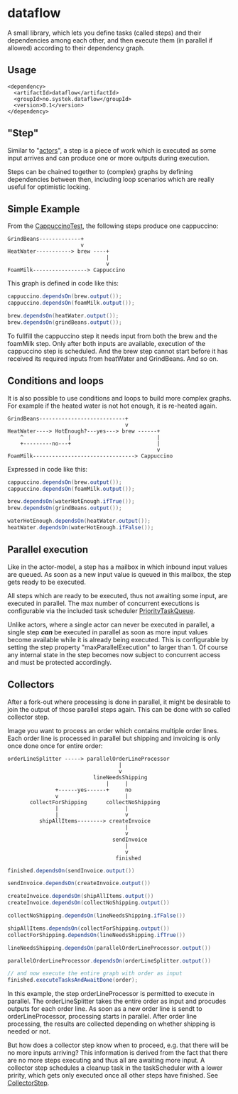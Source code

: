 # dataflow

A small library, which lets you define tasks (called steps) and their dependencies among each other, 
and then execute them (in parallel if allowed) according to their dependency graph.

## Usage
```
<dependency>
  <artifactId>dataflow</artifactId>
  <groupId>no.systek.dataflow</groupId>
  <version>0.1</version>
</dependency>
```

## "Step"
Similar to "[actors](https://en.wikipedia.org/wiki/Actor_model)", a step is a piece of work which is executed as some 
input arrives and can produce one or more outputs during execution.

Steps can be chained together to (complex) graphs by defining dependencies between then, including loop scenarios which 
are really useful for optimistic locking. 

## Simple Example

From the [CappuccinoTest](https://github.com/systek/dataflow/blob/master/src/test/java/no/systek/dataflow/CappuccinoTest.java#L18), 
the following steps produce one cappuccino:

```
GrindBeans-------------+
                       v 
HeatWater-----------> brew ----+
                               |
                               v
FoamMilk-----------------> Cappuccino
```
This graph is defined in code like this:

```java
cappuccino.dependsOn(brew.output());
cappuccino.dependsOn(foamMilk.output());

brew.dependsOn(heatWater.output());
brew.dependsOn(grindBeans.output());
```
To fullfill the cappuccino step it needs input from both the brew and the foamMilk step. Only after both inputs 
are available, execution of the cappuccino step is scheduled.
And the brew step cannot start before it has received its required inputs from heatWater and GrindBeans. And so on.

## Conditions and loops
It is also possible to use conditions and loops to build more complex graphs. For example if the heated water is not hot enough, it is re-heated again.

```
GrindBeans---------------------------+
                                     v 
HeatWater----> HotEnough?---yes---> brew ------+
    ^              |                           |
    +---------no---+                           |
                                               v
FoamMilk--------------------------------> Cappuccino
```

Expressed in code like this:

```java
cappuccino.dependsOn(brew.output());
cappuccino.dependsOn(foamMilk.output());

brew.dependsOn(waterHotEnough.ifTrue());
brew.dependsOn(grindBeans.output());

waterHotEnough.dependsOn(heatWater.output());
heatWater.dependsOn(waterHotEnough.ifFalse());
```

## Parallel execution
Like in the actor-model, a step has a mailbox in which inbound input values are queued. As soon 
as a new input value is queued in this mailbox, the step gets ready to be executed.

All steps which are ready to be executed, thus not awaiting some input, are executed in parallel. 
The max number of concurrent executions is configurable via the included task scheduler 
[PriorityTaskQueue](https://github.com/systek/dataflow/blob/master/src/main/java/no/systek/dataflow/PriorityTaskQueue.java). 

Unlike actors, where a single actor can never be executed in parallel, a single step ***can*** be 
executed in parallel as soon as more input values become available while it is already being 
executed. This is configurable by setting the step property "maxParallelExecution" to larger 
than 1. Of course any internal state in the step becomes now subject to concurrent access and must 
be protected accordingly.

## Collectors
After a fork-out where processing is done in parallel, it might be desirable to join the output of those parallel steps again. This can be done with so called collector step. 

Image you want to process an order which contains multiple order lines. Each order line is processed in parallel but shipping and invoicing is only once done once for entire order:

```
orderLineSplitter -----> parallelOrderLineProcessor
                                   |
                                   v
                           lineNeedsShipping
                               |     |
               +------yes------+     no
               v                     |
       collectForShipping      collectNoShipping
               |                     |
               |                     v
          shipAllItems--------> createInvoice
                                     |
                                     v
                                 sendInvoice
                                     |
                                     v
                                  finished
```

```java
finished.dependsOn(sendInvoice.output())

sendInvoice.dependsOn(createInvoice.output())

createInvoice.dependsOn(shipAllItems.output())
createInvoice.dependsOn(collectNoShipping.output())

collectNoShipping.dependsOn(lineNeedsShipping.ifFalse())

shipAllItems.dependsOn(collectForShipping.output())
collectForShipping.dependsOn(lineNeedsShipping.ifTrue())

lineNeedsShipping.dependsOn(parallelOrderLineProcessor.output())

parallelOrderLineProcessor.dependsOn(orderLineSplitter.output())

// and now execute the entire graph with order as input
finished.executeTasksAndAwaitDone(order);
```

In this example, the step orderLineProcessor is permitted to execute in parallel. The orderLineSplitter takes the 
entire order as input and procudes outputs for each order line. As soon as a new order line is sendt to orderLineProcessor, processing starts in parallel. After order line processing, the results are collected depending on whether shipping is needed or not.

But how does a collector step know when to proceed, e.g. that there will be no more inputs arriving? 
This information is derived from the fact that there are no more steps executing and thus all
are awaiting more input. A collector step schedules a cleanup task in the taskScheduler with a lower pririty, 
which gets only executed once all other steps have finished. See [CollectorStep](https://github.com/systek/dataflow/blob/master/src/main/java/no/systek/dataflow/Steps.java#L172).

